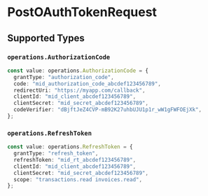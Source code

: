 # PostOAuthTokenRequest


## Supported Types

### `operations.AuthorizationCode`

```typescript
const value: operations.AuthorizationCode = {
  grantType: "authorization_code",
  code: "mid_authorization_code_abcdef123456789",
  redirectUri: "https://myapp.com/callback",
  clientId: "mid_client_abcdef123456789",
  clientSecret: "mid_secret_abcdef123456789",
  codeVerifier: "dBjftJeZ4CVP-mB92K27uhbUJU1p1r_wW1gFWFOEjXk",
};
```

### `operations.RefreshToken`

```typescript
const value: operations.RefreshToken = {
  grantType: "refresh_token",
  refreshToken: "mid_rt_abcdef123456789",
  clientId: "mid_client_abcdef123456789",
  clientSecret: "mid_secret_abcdef123456789",
  scope: "transactions.read invoices.read",
};
```

